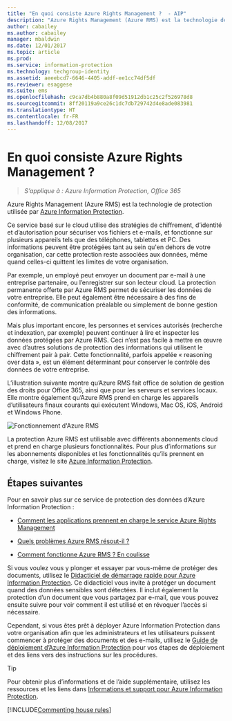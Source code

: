 ```yaml
---
title: "En quoi consiste Azure Rights Management ?  - AIP"
description: "Azure Rights Management (Azure RMS) est la technologie de protection utilisée par Azure Information Protection."
author: cabailey
ms.author: cabailey
manager: mbaldwin
ms.date: 12/01/2017
ms.topic: article
ms.prod: 
ms.service: information-protection
ms.technology: techgroup-identity
ms.assetid: aeeebcd7-6646-4405-addf-ee1cc74df5df
ms.reviewer: esaggese
ms.suite: ems
ms.openlocfilehash: c9ca7db4b880a8f09d51912db1c25c2f526978d8
ms.sourcegitcommit: 8ff20119a9ce26c1dc7db729742d4e8ade083981
ms.translationtype: HT
ms.contentlocale: fr-FR
ms.lasthandoff: 12/08/2017
---
```

# <a name="what-is-azure-rights-management"></a>En quoi consiste Azure Rights Management ?

>*S’applique à : Azure Information Protection, Office 365*


Azure Rights Management (Azure RMS) est la technologie de protection utilisée par [Azure Information Protection](what-is-information-protection.md).

Ce service basé sur le cloud utilise des stratégies de chiffrement, d’identité et d’autorisation pour sécuriser vos fichiers et e-mails, et fonctionne sur plusieurs appareils tels que des téléphones, tablettes et PC. Des informations peuvent être protégées tant au sein qu'en dehors de votre organisation, car cette protection reste associées aux données, même quand celles-ci quittent les limites de votre organisation.

Par exemple, un employé peut envoyer un document par e-mail à une entreprise partenaire, ou l’enregistrer sur son lecteur cloud. La protection permanente offerte par Azure RMS permet de sécuriser les données de votre entreprise. Elle peut également être nécessaire à des fins de conformité, de communication préalable ou simplement de bonne gestion des informations.

Mais plus important encore, les personnes et services autorisés (recherche et indexation, par exemple) peuvent continuer à lire et inspecter les données protégées par Azure RMS. Ceci n’est pas facile à mettre en œuvre avec d’autres solutions de protection des informations qui utilisent le chiffrement pair à pair. Cette fonctionnalité, parfois appelée « reasoning over data », est un élément déterminant pour conserver le contrôle des données de votre entreprise.

L’illustration suivante montre qu’Azure RMS fait office de solution de gestion des droits pour Office 365, ainsi que pour les serveurs et services locaux. Elle montre également qu’Azure RMS prend en charge les appareils d’utilisateurs finaux courants qui exécutent Windows, Mac OS, iOS, Android et Windows Phone.


![Fonctionnement d'Azure RMS](../media/AzRMS_elements.png)

La protection Azure RMS est utilisable avec différents abonnements cloud et prend en charge plusieurs fonctionnalités. Pour plus d’informations sur les abonnements disponibles et les fonctionnalités qu’ils prennent en charge, visitez le site [Azure Information Protection](https://www.microsoft.com/cloud-platform/azure-information-protection).

## <a name="next-steps"></a>Étapes suivantes

Pour en savoir plus sur ce service de protection des données d’Azure Information Protection :

- [Comment les applications prennent en charge le service Azure Rights Management](applications-support.md)

- [Quels problèmes Azure RMS résout-il ?](azure-rms-problems-it-solves.md)

- [Comment fonctionne Azure RMS ? En coulisse](how-does-it-work.md)

Si vous voulez vous y plonger et essayer par vous-même de protéger des documents, utilisez le [Didacticiel de démarrage rapide pour Azure Information Protection](../get-started/infoprotect-quick-start-tutorial.md). Ce didacticiel vous invite à protéger un document quand des données sensibles sont détectées. Il inclut également la protection d’un document que vous partagez par e-mail, que vous pouvez ensuite suivre pour voir comment il est utilisé et en révoquer l’accès si nécessaire.

Cependant, si vous êtes prêt à déployer Azure Information Protection dans votre organisation afin que les administrateurs et les utilisateurs puissent commencer à protéger des documents et des e-mails, utilisez le [Guide de déploiement d’Azure Information Protection](../plan-design/deployment-roadmap.md) pour vos étapes de déploiement et des liens vers des instructions sur les procédures.

> [!TIP]
> Pour obtenir plus d’informations et de l’aide supplémentaire, utilisez les ressources et les liens dans [Informations et support pour Azure Information Protection](../get-started/information-support.md).

[!INCLUDE[Commenting house rules](../includes/houserules.md)]
